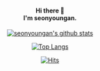 <div align=center>
<h4> Hi there 🎨 <br> I'm seonyoungan. </h4>
   
<!-- 통계 -->
[![seonyoungan's github stats](https://github-readme-stats.vercel.app/api?username=seonyoungan&layout=compact&theme=flag-india&hide=prs,issues)](https://github.com/seonyoungan)

[![Top Langs](https://github-readme-stats.vercel.app/api/top-langs/?username=seonyoungan&layout=compact&theme=flag-india)](https://github.com/seonyoungan)

<!-- hits -->
[![Hits](https://hits.seeyoufarm.com/api/count/incr/badge.svg?url=https%3A%2F%2Fgithub.com%2Fseonyoungan&count_bg=%23FFB306&title_bg=%2374BE79&icon=&icon_color=%236E6E6E&title=hits&edge_flat=true)](https://hits.seeyoufarm.com)

</div>
